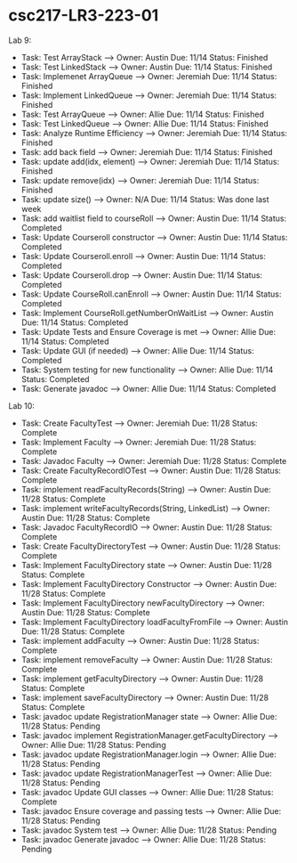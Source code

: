 # csc217-LR3-223-01

Lab 9:


- Task: Test ArrayStack --> Owner: Austin Due: 11/14 Status: Finished
- Task: Test LinkedStack --> Owner: Austin  Due: 11/14 Status: Finished
- Task: Implemenet ArrayQueue --> Owner: Jeremiah Due: 11/14 Status: Finished
- Task: Implement LinkedQueue --> Owner: Jeremiah Due: 11/14 Status: Finished
- Task: Test ArrayQueue --> Owner: Allie Due: 11/14 Status: Finished
- Task: Test LinkedQueue --> Owner: Allie Due: 11/14 Status: Finished
- Task: Analyze Runtime Efficiency --> Owner: Jeremiah  Due: 11/14 Status: Finished
- Task: add back field --> Owner: Jeremiah Due: 11/14 Status: Finished
- Task: update add(idx, element) --> Owner: Jeremiah Due: 11/14 Status: Finished
- Task: update remove(idx) --> Owner: Jeremiah Due: 11/14 Status: Finished
- Task: update size() --> Owner: N/A Due: 11/14 Status: Was done last week
- Task: add waitlist field to courseRoll --> Owner: Austin Due: 11/14 Status: Completed
- Task: Update Courseroll constructor --> Owner: Austin Due: 11/14 Status: Completed
- Task: Update Courseroll.enroll --> Owner: Austin Due: 11/14 Status: Completed
- Task: Update Courseroll.drop --> Owner: Austin Due: 11/14 Status: Completed
- Task: Update CourseRoll.canEnroll --> Owner: Austin Due: 11/14 Status: Completed
- Task: Implement CourseRoll.getNumberOnWaitList --> Owner: Austin Due: 11/14 Status: Completed
- Task: Update Tests and Ensure Coverage is met --> Owner: Allie Due: 11/14 Status: Completed
- Task: Update GUI (if needed) --> Owner: Allie Due: 11/14 Status: Completed
- Task: System testing for new functionality --> Owner: Allie Due: 11/14 Status: Completed
- Task: Generate javadoc --> Owner: Allie Due: 11/14 Status: Completed

Lab 10:

- Task: Create FacultyTest --> Owner: Jeremiah Due: 11/28 Status: Complete
- Task: Implement Faculty --> Owner: Jeremiah Due: 11/28 Status: Complete
- Task: Javadoc Faculty --> Owner: Jeremiah Due: 11/28 Status: Complete
- Task: Create FacultyRecordIOTest --> Owner: Austin Due: 11/28 Status: Complete
- Task: implement readFacultyRecords(String) --> Owner: Austin Due: 11/28 Status: Complete
- Task: implement writeFacultyRecords(String, LinkedList<Faculty>) --> Owner: Austin Due: 11/28 Status: Complete
- Task: Javadoc FacultyRecordIO --> Owner: Austin Due: 11/28 Status: Complete
- Task: Create FacultyDirectoryTest --> Owner: Austin Due: 11/28 Status: Complete
- Task: Implement FacultyDirectory state --> Owner: Austin Due: 11/28 Status: Complete
- Task: Implement FacultyDirectory Constructor --> Owner: Austin Due: 11/28 Status: Complete
- Task: Implement FacultyDirectory newFacultyDirectory --> Owner: Austin Due: 11/28 Status: Complete
- Task: Implement FacultyDirectory loadFacultyFromFile --> Owner: Austin Due: 11/28 Status: Complete
- Task: implement addFaculty --> Owner: Austin Due: 11/28 Status: Complete
- Task: implement removeFaculty --> Owner: Austin Due: 11/28 Status: Complete
- Task: implement getFacultyDirectory --> Owner: Austin Due: 11/28 Status: Complete
- Task: implement saveFacultyDirectory --> Owner: Austin Due: 11/28 Status: Complete
- Task: javadoc update RegistrationManager state --> Owner: Allie Due: 11/28 Status: Pending
- Task: javadoc implement RegistrationManager.getFacultyDirectory --> Owner: Allie Due: 11/28 Status: Pending
- Task: javadoc update RegistrationManager.login --> Owner: Allie Due: 11/28 Status: Pending
- Task: javadoc update RegistrationManagerTest --> Owner: Allie Due: 11/28 Status: Pending
- Task: javadoc Update GUI classes --> Owner: Allie Due: 11/28 Status: Complete
- Task: javadoc Ensure coverage and passing tests --> Owner: Allie Due: 11/28 Status: Pending
- Task: javadoc System test --> Owner: Allie Due: 11/28 Status: Pending
- Task: javadoc Generate javadoc --> Owner: Allie Due: 11/28 Status: Pending
